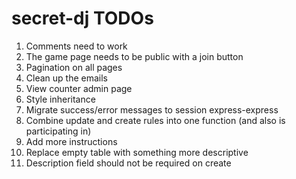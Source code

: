# secret-dj TODOs

1. Comments need to work
2. The game page needs to be public with a join button
3. Pagination on all pages
4. Clean up the emails
5. View counter admin page
6. Style inheritance
7. Migrate success/error messages to session express-express
8. Combine update and create rules into one function (and also is participating in)
9. Add more instructions
10. Replace empty table with something more descriptive
11. Description field should not be required on create
